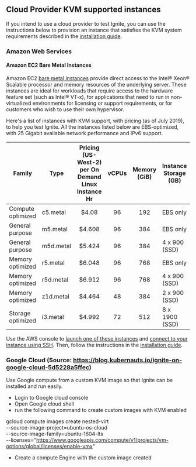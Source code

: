 

## Cloud Provider KVM supported instances

If you intend to use a cloud provider to test Ignite, you can use the instructions below to provision an instance that satisfies the KVM system requirements described in the [installation guide](./installation.md).

### Amazon Web Services

#### Amazon EC2 Bare Metal Instances

Amazon EC2 [bare metal instances](https://aws.amazon.com/about-aws/whats-new/2018/05/announcing-general-availability-of-amazon-ec2-bare-metal-instances/) provide direct access to the  Intel® Xeon® Scalable processor and memory resources of the underlying server. These instances are ideal for workloads that require access to the hardware feature set (such as Intel® VT-x), for applications that need to run in non-virtualized environments for licensing or support requirements, or for customers who wish to use their own hypervisor.

Here's a list of instances with KVM support, with pricing (as of July 2019), to help you test Ignite. All the instances listed below are EBS-optimized, with 25 Gigabit available network performance and IPv6 support.

| Family | Type | Pricing (US-West-2) per On Demand Linux Instance Hr | vCPUs | Memory (GiB) | Instance Storage (GB) | 
| ---- | ---- | :----: | :----: | :----: | ---- | 
|Compute optimized | c5.metal | $4.08 | 96 |192 |EBS only | 
| General purpose | m5.metal | $4.608 | 96 | 384 | EBS only |
| General purpose |  m5d.metal | $5.424 | 96 | 384  |4 x 900 (SSD) |
|Memory optimized| r5.metal| $6.048 |96 |768| EBS only| 
|Memory optimized| r5d.metal| $6.912 | 96 |768 |4 x 900 (SSD)| 
|Memory optimized| z1d.metal| $4.464 | 48 |384 |2 x 900 (SSD)|
|Storage optimized| i3.metal| $4.992 | 72 | 512 | 8 x 1900 (SSD) |

Use the AWS console to [launch one of these instances](https://docs.aws.amazon.com/AWSEC2/latest/UserGuide/LaunchingAndUsingInstances.html) and [connect to your instance using SSH](https://docs.aws.amazon.com/AWSEC2/latest/UserGuide/AccessingInstancesLinux.html). Then, follow the instructions in the [installation guide](./installation.md).

### Google Cloud (Source: https://blog.kubernauts.io/ignite-on-google-cloud-5d5228a5ffec)

Use Google compute from a custom KVM image so that Ignite can be installed and run easily. 
- Login to Google cloud console 
- Open Google cloud shell
- run the following command to create custom images with KVM enabled

gcloud compute images create nested-virt \
  --source-image-project=ubuntu-os-cloud \
  --source-image-family=ubuntu-1604-lts \
  --licenses="https://www.googleapis.com/compute/v1/projects/vm-options/global/licenses/enable-vmx"

- Create a compute Engine with the custom image created

